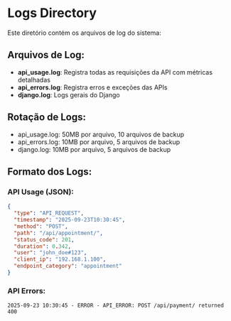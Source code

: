 # Logs Directory

Este diretório contém os arquivos de log do sistema:

## Arquivos de Log:

- **api_usage.log**: Registra todas as requisições da API com métricas detalhadas
- **api_errors.log**: Registra erros e exceções das APIs
- **django.log**: Logs gerais do Django

## Rotação de Logs:

- api_usage.log: 50MB por arquivo, 10 arquivos de backup
- api_errors.log: 10MB por arquivo, 5 arquivos de backup
- django.log: 10MB por arquivo, 5 arquivos de backup

## Formato dos Logs:

### API Usage (JSON):

```json
{
  "type": "API_REQUEST",
  "timestamp": "2025-09-23T10:30:45",
  "method": "POST",
  "path": "/api/appointment/",
  "status_code": 201,
  "duration": 0.342,
  "user": "john_doe#123",
  "client_ip": "192.168.1.100",
  "endpoint_category": "appointment"
}
```

### API Errors:

```
2025-09-23 10:30:45 - ERROR - API_ERROR: POST /api/payment/ returned 400
```
